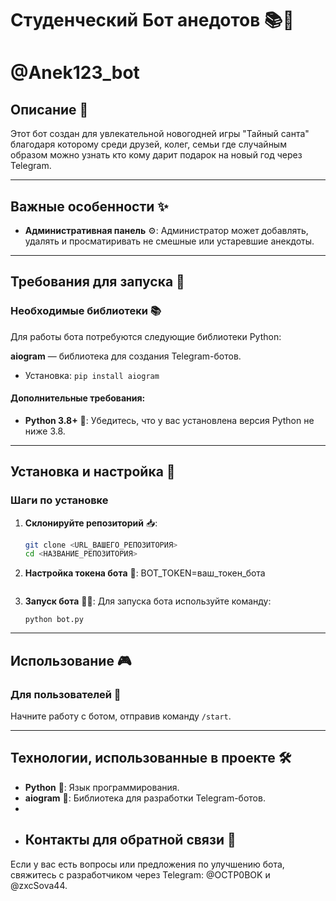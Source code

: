 # Студенческий Бот анедотов 📚👥
# @Anek123_bot
## Описание 📝
Этот бот создан для увлекательной новогодней игры "Тайный санта" благодаря которому среди друзей, колег, семьи где случайным образом можно узнать кто кому дарит подарок на новый год через Telegram. 

---

## Важные особенности ✨
- **Административная панель** ⚙️: Администратор может добавлять, удалять и просматиривать не смешные или устаревшие анекдоты.

---

## Требования для запуска 🚀
 
### Необходимые библиотеки 📚
Для работы бота потребуются следующие библиотеки Python:

 **aiogram** — библиотека для создания Telegram-ботов.  
  - Установка: `pip install aiogram`

#### Дополнительные требования:
- **Python 3.8+** 🐍: Убедитесь, что у вас установлена версия Python не ниже 3.8.

---

## Установка и настройка 🔧

### Шаги по установке

1. **Склонируйте репозиторий** 📥:
   ```bash
   git clone <URL_ВАШЕГО_РЕПОЗИТОРИЯ>
   cd <НАЗВАНИЕ_РЕПОЗИТОРИЯ>
   ```
2. **Настройка токена бота** 🔑:
   BOT_TOKEN=ваш_токен_бота
   ```

3. **Запуск бота** 🏃‍♂️:
   Для запуска бота используйте команду:
   ```/start
   python bot.py
   ```
---

## Использование 🎮

### Для пользователей 👤
 Начните работу с ботом, отправив команду `/start`.

---
## Технологии, использованные в проекте 🛠️

- **Python** 🐍: Язык программирования.
- **aiogram** 🤖: Библиотека для разработки Telegram-ботов.
- 
- ## Контакты для обратной связи 📩
Если у вас есть вопросы или предложения по улучшению бота, свяжитесь с разработчиком через Telegram: @OCTP0BOK и @zxcSova44.
